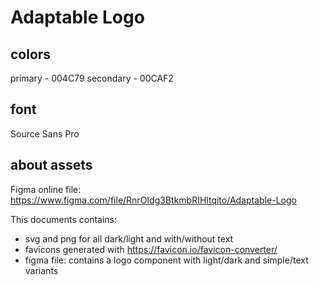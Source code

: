# Adaptable Logo

## colors 

primary - 004C79
secondary - 00CAF2

## font

Source Sans Pro

## about assets

Figma online file: https://www.figma.com/file/RnrOIdg3BtkmbRIHltqito/Adaptable-Logo

This documents contains:

- svg and png for all dark/light and with/without text
- favicons generated with https://favicon.io/favicon-converter/
- figma file: contains a logo component with light/dark and simple/text variants
